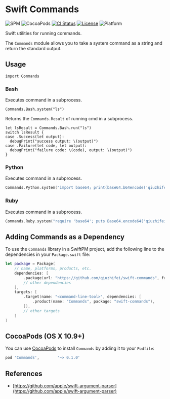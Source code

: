 # Swift Commands
![SPM](https://img.shields.io/badge/SPM-compatible-brightgreen.svg)
![CocoaPods](https://img.shields.io/cocoapods/v/Commands.svg)
[![CI Status](https://img.shields.io/github/workflow/status/qiuzhifei/swift-commands/Swift)](https://github.com/qiuzhifei/swift-commands/actions)
[![License](https://img.shields.io/github/license/qiuzhifei/swift-commands)](https://github.com/qiuzhifei/swift-commands/blob/main/LICENSE)
![Platform](https://img.shields.io/badge/platforms-macOS%2010.9-orange)

Swift utilities for running commands.

The `Commands` module allows you to take a system command as a string and return the standard output.

## Usage
```
import Commands
```

### Bash
Executes command in a subprocess.
```
Commands.Bash.system("ls")
```

Returns the `Commands.Result` of running cmd in a subprocess.
```
let lsResult = Commands.Bash.run("ls")
switch lsResult {
case .Success(let output):
  debugPrint("success output: \(output)")
case .Failure(let code, let output):
  debugPrint("failure code: \(code), output: \(output)")
}
```
### Python
Executes command in a subprocess.
```swift
Commands.Python.system("import base64; print(base64.b64encode('qiuzhifei').decode('ascii'))")
```
### Ruby
Executes command in a subprocess.
```swift
Commands.Ruby.system("require 'base64'; puts Base64.encode64('qiuzhifei')")
```

## Adding Commands as a Dependency
To use the `Commands` library in a SwiftPM project, 
add the following line to the dependencies in your `Package.swift` file:

```swift
let package = Package(
    // name, platforms, products, etc.
    dependencies: [
        .package(url: "https://github.com/qiuzhifei/swift-commands", from: "0.1.0"),
        // other dependencies
    ],
    targets: [
        .target(name: "<command-line-tool>", dependencies: [
            .product(name: "Commands", package: "swift-commands"),
        ]),
        // other targets
    ]
)
```

## CocoaPods (OS X 10.9+)
You can use [CocoaPods](http://cocoapods.org/) to install `Commands` by adding it to your `Podfile`:
```ruby
pod 'Commands',        '~> 0.1.0'
```

## References
- [https://github.com/apple/swift-argument-parser](https://github.com/apple/swift-argument-parser)